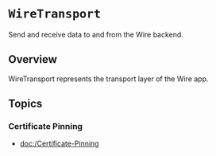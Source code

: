 # ``WireTransport``

Send and receive data to and from the Wire backend.

## Overview

WireTransport represents the transport layer of the Wire app.

## Topics 

### Certificate Pinning 

- <doc:/Certificate-Pinning>
